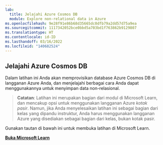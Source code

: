 ```yaml
---
lab:
  title: Jelajahi Azure Cosmos DB
  module: Explore non-relational data in Azure
ms.openlocfilehash: 9e28f91e86b68d35665dc0dfb79a2dd57d75a9ea
ms.sourcegitcommit: 1117342052bce0bbd5a703bd1f763862b9129807
ms.translationtype: HT
ms.contentlocale: id-ID
ms.lasthandoff: 03/16/2022
ms.locfileid: "140682524"
---
```

## <a name="explore-azure-cosmos-db"></a>Jelajahi Azure Cosmos DB

Dalam latihan ini Anda akan memprovisikan database Azure Cosmos DB di langganan Azure Anda, dan menjelajahi berbagai cara Anda dapat menggunakannya untuk menyimpan data non-relasional.

> **Catatan**: Latihan ini merupakan bagian dari modul di Microsoft Learn, dan mencakup opsi untuk menggunakan langganan Azure *kotak pasir*. Namun, jika Anda menyelesaikan latihan ini sebagai bagian dari kelas yang dipandu instruktur, Anda harus menggunakan langganan Azure yang disediakan sebagai bagian dari kelas, bukan kotak pasir.

Gunakan tautan di bawah ini untuk membuka latihan di Microsoft Learn.

**[Buka Microsoft Learn](https://docs.microsoft.com/learn/modules/explore-non-relational-data-stores-azure/4-exercise-explore-cosmos-db#create-a-cosmos-db-account)**
